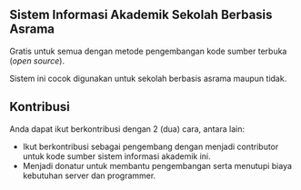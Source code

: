 ## Sistem Informasi Akademik Sekolah Berbasis Asrama

Gratis untuk semua dengan metode pengembangan kode sumber terbuka (*open source*).

Sistem ini cocok digunakan untuk sekolah berbasis asrama maupun tidak.

## Kontribusi

Anda dapat ikut berkontribusi dengan 2 (dua) cara, antara lain:

- Ikut berkontribusi sebagai pengembang dengan menjadi contributor untuk kode sumber sistem informasi akademik ini.
- Menjadi donatur untuk membantu pengembangan serta menutupi biaya kebutuhan server dan programmer.
